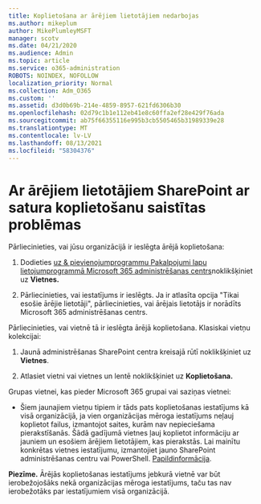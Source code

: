 ```yaml
---
title: Koplietošana ar ārējiem lietotājiem nedarbojas
ms.author: mikeplum
author: MikePlumleyMSFT
manager: scotv
ms.date: 04/21/2020
ms.audience: Admin
ms.topic: article
ms.service: o365-administration
ROBOTS: NOINDEX, NOFOLLOW
localization_priority: Normal
ms.collection: Adm_O365
ms.custom: ''
ms.assetid: d3d0b69b-214e-4859-8957-621fd6306b30
ms.openlocfilehash: 02d79c1b1e112eb41e8c60ffa2ef28e429f76ada
ms.sourcegitcommit: ab75f66355116e995b3cb5505465b31989339e28
ms.translationtype: MT
ms.contentlocale: lv-LV
ms.lasthandoff: 08/13/2021
ms.locfileid: "58304376"
---
```

# <a name="fix-problems-sharing-sharepoint-content-with-external-users"></a>Ar ārējiem lietotājiem SharePoint ar satura koplietošanu saistītas problēmas

Pārliecinieties, vai jūsu organizācijā ir ieslēgta ārējā koplietošana:
  
1. Dodieties [uz &amp; pievienojumprogrammu Pakalpojumi lapu lietojumprogrammā Microsoft 365 administrēšanas centrs](https://portal.office.com/adminportal/home#/Settings/ServicesAndAddIns)noklikšķiniet uz **Vietnes.**
    
2. Pārliecinieties, vai iestatījums ir ieslēgts. Ja ir atlasīta opcija "Tikai esošie ārējie lietotāji", pārliecinieties, vai ārējais lietotājs ir norādīts Microsoft 365 administrēšanas centrs.
    
Pārliecinieties, vai vietnē tā ir ieslēgta ārējā koplietošana. Klasiskai vietņu kolekcijai:
  
1. Jaunā administrēšanas SharePoint centra kreisajā rūtī noklikšķiniet uz **Vietnes**.
    
2. Atlasiet vietni vai vietnes un lentē noklikšķiniet uz **Koplietošana.**
    
Grupas vietnei, kas pieder Microsoft 365 grupai vai saziņas vietnei:
  
- Šiem jaunajiem vietņu tipiem ir tāds pats koplietošanas iestatījums kā visā organizācijā, ja vien organizācijas mēroga iestatījums neļauj koplietot failus, izmantojot saites, kurām nav nepieciešama pierakstīšanās. Šādā gadījumā vietnes ļauj koplietot informāciju ar jauniem un esošiem ārējiem lietotājiem, kas pierakstās. Lai mainītu konkrētas vietnes iestatījumu, izmantojiet jauno SharePoint administrēšanas centru vai PowerShell. [Papildinformācija](https://go.microsoft.com/fwlink/?linkid=871863).
    
**Piezīme.** Ārējās koplietošanas iestatījums jebkurā vietnē var būt ierobežojošāks nekā organizācijas mēroga iestatījums, taču tas nav ierobežotāks par iestatījumiem visā organizācijā. 
  

